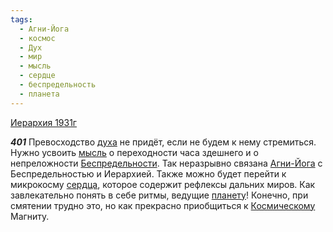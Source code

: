 ```yaml
---
tags:
  - Агни-Йога
  - космос
  - Дух
  - мир
  - мысль
  - сердце
  - беспредельность
  - планета
---
```


[Иерархия 1931г](https://127.0.0.1:4002/agni/1931)

___401___
Превосходство [духа](../../../tags/#Дух) не придёт, если не будем к нему стремиться. Нужно усвоить [мысль](../../../tags/#мысль) о переходности часа здешнего и о непреложности [Беспредельности](../../../tags/#беспредельность). Так неразрывно связана [Агни-Йога](../../../tags/#Агни-Йога) с Беспредельностью и Иерархией. Также можно будет перейти к микрокосму [сердца](../../../tags/#сердце), которое содержит рефлексы дальних миров. Как завлекательно понять в себе ритмы, ведущие [планету](../../../tags/#планета)! Конечно, при смятении трудно это, но как прекрасно приобщиться к [Космическому](../../../tags/#космос) Магниту.   

